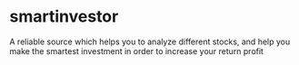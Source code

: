 # smartinvestor
A reliable source which helps you to analyze different stocks, and help you make the smartest investment in order to increase your return profit

